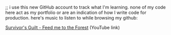 <!-- ### on vacation for a few months 🏝 -->

;; i use this new GitHub account to track what I'm learning. none of my code here act as my portfolio or are an indication of how I write code for production. here's music to listen to while browsing my github:

[Survivor's Guilt - Feed me to the Forest](https://www.youtube.com/watch?v=we2obMWz6yA)  (YouTube link)

<!--
**bradp1tt/bradp1tt** is a ✨ _special_ ✨ repository because its `README.md` (this file) appears on your GitHub profile.

Here are some ideas to get you started:

- 🔭 I’m currently working on ...
- 🌱 I’m currently learning ...
- 👯 I’m looking to collaborate on ...
- 🤔 I’m looking for help with ...
- 💬 Ask me about ...
- 📫 How to reach me: ...
- 😄 Pronouns: ...
- ⚡ Fun fact: ...
-->
